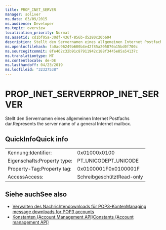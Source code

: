 ```yaml
---
title: PROP_INET_SERVER
manager: soliver
ms.date: 03/09/2015
ms.audience: Developer
ms.topic: overview
localization_priority: Normal
ms.assetid: cd1bf05a-30df-436f-856b-d5280c20b694
description: Stellt den Servernamen eines allgemeinen Internet Postfachs dar.
ms.openlocfilehash: fa0ac96249b600b4e42f85a205870a15bd0f700c
ms.sourcegitcommit: 8fe462c32b91c87911942c188f3445e85a54137c
ms.translationtype: MT
ms.contentlocale: de-DE
ms.lasthandoff: 04/23/2019
ms.locfileid: "32327538"
---
```

# <a name="propinetserver"></a><span data-ttu-id="5b799-103">PROP_INET_SERVER</span><span class="sxs-lookup"><span data-stu-id="5b799-103">PROP_INET_SERVER</span></span>

<span data-ttu-id="5b799-104">Stellt den Servernamen eines allgemeinen Internet Postfachs dar.</span><span class="sxs-lookup"><span data-stu-id="5b799-104">Represents the server name of a general Internet mailbox.</span></span>
  
## <a name="quick-info"></a><span data-ttu-id="5b799-105">QuickInfo</span><span class="sxs-lookup"><span data-stu-id="5b799-105">Quick info</span></span>

|||
|:-----|:-----|
|<span data-ttu-id="5b799-106">Kennung:</span><span class="sxs-lookup"><span data-stu-id="5b799-106">Identifier:</span></span>  <br/> |<span data-ttu-id="5b799-107">0x0100</span><span class="sxs-lookup"><span data-stu-id="5b799-107">0x0100</span></span>  <br/> |
|<span data-ttu-id="5b799-108">Eigenschafts:</span><span class="sxs-lookup"><span data-stu-id="5b799-108">Property type:</span></span>  <br/> |<span data-ttu-id="5b799-109">PT_UNICODE</span><span class="sxs-lookup"><span data-stu-id="5b799-109">PT_UNICODE</span></span>  <br/> |
|<span data-ttu-id="5b799-110">Property-Tag:</span><span class="sxs-lookup"><span data-stu-id="5b799-110">Property tag:</span></span>  <br/> |<span data-ttu-id="5b799-111">0x0100001F</span><span class="sxs-lookup"><span data-stu-id="5b799-111">0x0100001F</span></span>  <br/> |
|<span data-ttu-id="5b799-112">Access</span><span class="sxs-lookup"><span data-stu-id="5b799-112">Access:</span></span>  <br/> |<span data-ttu-id="5b799-113">Schreibgeschützt</span><span class="sxs-lookup"><span data-stu-id="5b799-113">Read-only</span></span>  <br/> |
   
## <a name="see-also"></a><span data-ttu-id="5b799-114">Siehe auch</span><span class="sxs-lookup"><span data-stu-id="5b799-114">See also</span></span>

- [<span data-ttu-id="5b799-115">Verwalten des Nachrichtendownloads für POP3-Konten</span><span class="sxs-lookup"><span data-stu-id="5b799-115">Managing message downloads for POP3 accounts</span></span>](managing-message-downloads-for-pop3-accounts.md) 
- [<span data-ttu-id="5b799-116">Konstanten (Account Management API)</span><span class="sxs-lookup"><span data-stu-id="5b799-116">Constants (Account management API)</span></span>](constants-account-management-api.md)

